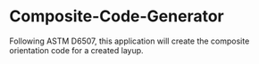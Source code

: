 # Composite-Code-Generator
Following ASTM D6507, this application will create the composite orientation code for a created layup.
